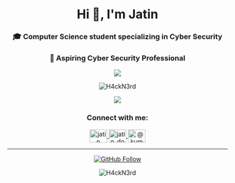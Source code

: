 <h1 align="center">Hi 👋, I'm Jatin</h1>

<h3 align="center">🎓 Computer Science student specializing in Cyber Security</h3>
<h3 align="center">💼 Aspiring Cyber Security Professional</h3>

<p align="center">
  <img src="https://github-readme-stats.vercel.app/api?username=H4ckN3rd&theme=github_dark&show_icons=true&hide_border=false&count_private=true" />
</p>
<p align="center">
  <img src="https://github-readme-streak-stats.herokuapp.com/?user=H4ckN3rd&theme=github_dark" alt="H4ckN3rd" />
</p>
<p align="center">
  <img src="https://github-readme-stats.vercel.app/api/top-langs/?username=H4ckN3rd&layout=compact&theme=github_dark&cache_seconds=1800" />
</p>


<h3 align="center">Connect with me:</h3>
<p align="center">
  <a href="https://www.linkedin.com/in/jatin-kumar-b32274252/" target="_blank">
    <img align="center" src="https://raw.githubusercontent.com/rahuldkjain/github-profile-readme-generator/master/src/images/icons/Social/linked-in-alt.svg" alt="jatin kumar" height="30" width="40" />
  </a>
  <a href="https://instagram.com/jatin_dot_exe" target="_blank">
    <img align="center" src="https://raw.githubusercontent.com/rahuldkjain/github-profile-readme-generator/master/src/images/icons/Social/instagram.svg" alt="jatin_dot_exe" height="30" width="40" />
  </a>
 <a href="https://medium.com/@Kumar.jatin" target="blank">
   <img align="center" src="https://raw.githubusercontent.com/rahuldkjain/github-profile-readme-generator/master/src/images/icons/Social/medium.svg" alt="@kumar.jatin" height="30" width="40" />
 </a>
</p>

---

<p align="center">
  <a href="https://github.com/H4ckN3rd">
    <img src="https://img.shields.io/github/followers/H4ckN3rd?label=Follow&style=social" alt="GitHub Follow" />
  </a>
  
</p>
<p align="center">
  <img src="https://komarev.com/ghpvc/?username=H4ckN3rd&label=Profile%20views&color=0e75b6&style=flat" alt="H4ckN3rd" />
</p>
